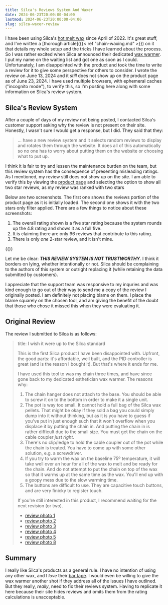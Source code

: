 ```yaml
---
title: Silca's Reviews System And Waxer
date: 2024-06-23T20:00:00-04:00
lastmod: 2024-06-23T20:00:00-04:00
slug: silca-waxer-review
---
```


I have been using Silca's [hot melt wax][secret-wax] since April of 2022.
It's great stuff, and I've written a [thorough article]({{< ref "chain-waxing.md" >}})
on it that details my whole setup and the tricks I have learned about the
process. So I was rather excited when Silca announced their dedicated
[wax warmer][silca-warmer]. I put my name on the waiting list and got one as
soon as I could. Unfortunately, I am disappointed with the product and took
the time to write a review for it to give some perspective for others to
consider. I wrote the review on June 13, 2024 and it _still_ does not show up
on the product page as of June 23, 2024. I have used multiple browsers, with
ephemeral caches ("incognito mode"), to verify this, so I'm posting here along
with some information on Silca's review system.

## Silca's Review System

After a couple of days of my review not being posted, I contacted Silca's
customer support asking why the review is not present on their site. Honestly,
I wasn't sure I would get a response, but I did. They said that they:

> ... have a new review system and it selects random reviews to display and
> rotates them through the website. It does all of this automatically so no
> one has to worry about putting them on the website or choosing what to
> put up.

I think it is fair to try and lessen the maintenance burden on the team, but
this review system has the consequence of presenting misleading ratings. As I
mentioned, my review still does not show up on the site. I am able to verify
this by viewing the [product page][silca-warmer] and selecting the option to
show all two star reviews, as my review was ranked with two stars

Below are two screenshots. The first one shows the reviews portion of the
product page as it is initially loaded. The second one shows it with the two
stars only filter applied. There are a few things to notice about these
screenshots:

1. The overall rating shown is a five star rating because the system rounds up
the 4.8 rating and shows it as a full five.
2. It is claiming there are only 96 reviews that contribute to this rating.
3. There is only _one_ 2-star review, and it isn't mine.

{{<image-gallery namePattern="screenshots/*" />}}

Let me be clear: **_THIS REVIEW SYSTEM IS NOT TRUSTWORTHY_**. I think it borders
on lying, whether intentionally or not. Silca should be complaining to the
authors of this system or outright replacing it (while retaining the data
submitted by customers).

I appreciate that the support team was responsive to my inquries and was kind
enough to go out of their way to send me a copy of the review I originally
posted. I am definitely not placing blame on them. I place the blame squarely
on the chosen tool, and am giving the benefit of the doubt that those who
chose it missed this when they were evaluating it.

## Original Review

The review I submitted to Silca is as follows:

> title: I wish it were up to the Silca standard
>
> This is the first Silca product I have been disappointed with. Upfront,
> the good parts: it's affordable, well built, and the PID controller is great
> (and is the reason I bought it). But that's where it ends for me.
>
> I have used this tool to was my chain three times, and have since gone back
> to my dedicated esthetician wax warmer. The reasons why:
>
> 1. The chain hanger does not attach to the base. You should be able to screw
> it on to the bottom in order to make it a single unit.
> 2. The pot is way too small. It cannot hold a full bag of the Silca wax
> pellets. That might be okay if they sold a bag you could simply dump into it
> without thinking, but as it is you have to guess if you've put in just enough
> such that it won't overflow when you displace it by putting the chain in. And
> putting the chain in is rather difficult due to the small size. You must get
> the chain on the cable coupler _just right_.
> 3. There's no clip/ledge to hold the cable coupler out of the pot while the
> chain is treated. You have to come up with some other solution, e.g. a
> screwdriver.
> 4. If you try to warm the wax on the baseline 75º temperature, it will take
> well over an hour for all of the wax to melt and be ready for the chain. And
> do not attempt to put the chain on top of the wax so that it warms up at the
> same time as the wax. You'll end up with a goopy mess due to the slow
> warming time.
> 5. The buttons are difficult to use. They are capacitive touch buttons, and
> are very finicky to register touch.
>
> If you're still interested in this product, I recommend waiting for the next
> revision (or two).
> 
> + [review photo 1](./review-pics/IMG_4333.jpeg)
> + [review photo 2](./review-pics/IMG_4334.jpeg)
> + [review photo 3](./review-pics/IMG_4335.jpeg)
> + [review photo 4](./review-pics/IMG_4336.jpeg)
> + [review photo 5](./review-pics/IMG_4337.jpeg)
> + [review photo 8](./review-pics/IMG_4338.jpeg)

## Summary

I really like Silca's products as a general rule. I have no intention of
using any other wax, and I _love_ their [bar tape][bar-tape]. I would even be
willing to give the wax warmer another shot if they address all of the issues
I have outlined. But they really, _really_, need to fix their reviews system.
Having to replicate it here because their site hides reviews and omits them
from the rating calculations is unacceptable.

[secret-wax]: https://silca.cc/products/secret-chain-wax-blend?variant=39433348677730
[silca-warmer]: https://silca.cc/products/chain-waxing-system?utm_source=yotpo&utm_medium=email&utm_campaign=anonymous&ref=yotpo_7
[bar-tape]: https://silca.cc/collections/bar-tape-1/products/nastro-cuscino-bar-tape